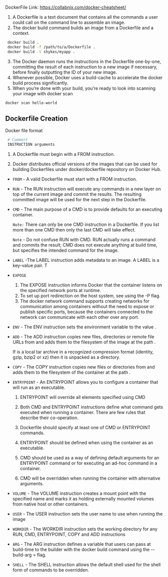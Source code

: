 
DockerFile 
Link: https://collabnix.com/docker-cheatsheet/

1. A Dockerfile is a text document that contains all the commands a user could call on the command line to assemble an image.   
2. The docker build command builds an image from a Dockerfile and a context.  
 ```sh 
  docker build .
  docker build -f /path/to/a/Dockerfile .
  docker build -t shykes/myapp .
 ```

3. The Docker daemon runs the instructions in the Dockerfile one-by-one, committing the result of each instruction to a new image if necessary, before finally outputting the ID of your new image.  
4. Whenever possible, Docker uses a build-cache to accelerate the docker build process significantly.  
5. When you’re done with your build, you’re ready to look into scanning your image with docker scan  
 ```sh
 docker scan hello-world
 
 ```

## Dockerfile Creation  

 Docker file format
  ```sh
   # Comment
   INSTRUCTION arguments
  ```

1. A Dockerfile must begin with a FROM instruction.  

2. Docker distributes official versions of the images that can be used for building Dockerfiles under docker/dockerfile repository on Docker Hub.

- `FROM` - A valid Dockerfile must start with a FROM instruction.

- `RUN` - The RUN instruction will execute any commands in a new layer on top of the current image and commit the results. The resulting committed image will be used for the next step in the Dockerfile.

- `CMD` - The main purpose of a CMD is to provide defaults for an executing container. 

   `Note:` There can only be one CMD instruction in a Dockerfile. If you list more than one CMD then only the last CMD will take effect.

   `Note` - Do not confuse RUN with CMD. RUN actually runs a command and commits the result; CMD does not execute anything at build time, but specifies the intended command for the image.

- `LABEL` -The LABEL instruction adds metadata to an image. A LABEL is a key-value pair. T

- `EXPOSE`
  1. The EXPOSE instruction informs Docker that the container listens on the specified network ports at runtime. 
  2. To set up port redirection on the host system, see using the -P flag.
  3. The docker network command supports creating networks for communication among containers without the need to expose or publish specific ports, because the containers connected to the network can communicate with each other over any port. 

- `ENV` - The ENV instruction sets the environment variable <key> to the value <value>.

- `ADD` - The ADD instruction copies new files, directories or remote file URLs from <src> and adds them to the filesystem of the image at the path <dest>.

    If <src> is a local tar archive in a recognized compression format (identity, gzip, bzip2 or xz) then it is unpacked as a directory. 

- `COPY` - The COPY instruction copies new files or directories from <src> and adds them to the filesystem of the container at the path <dest>.

- `ENTRYPOINT` - An ENTRYPOINT allows you to configure a container that will run as an executable.

  1. ENTRYPOINT will override all elements specified using CMD
  2. Both CMD and ENTRYPOINT instructions define what command gets executed when running a container. There are few rules that describe their co-operation.

  3. Dockerfile should specify at least one of CMD or ENTRYPOINT commands.

  4. ENTRYPOINT should be defined when using the container as an executable.

  5. CMD should be used as a way of defining default arguments for an ENTRYPOINT command or for executing an ad-hoc command in a container.

  6. CMD will be overridden when running the container with alternative arguments.

- `VOLUME` - The VOLUME instruction creates a mount point with the specified name and marks it as holding externally mounted volumes from native host or other containers. 

- `USER` - The USER instruction sets the user name to use when running the image
- `WORKDIR` - The WORKDIR instruction sets the working directory for any RUN, CMD, ENTRYPOINT, COPY and ADD instructions

- `ARG` - The ARG instruction defines a variable that users can pass at build-time to the builder with the docker build command using the --build-arg <varname>=<value> flag. 

- `SHELL` - The SHELL instruction allows the default shell used for the shell form of commands to be overridden. 


